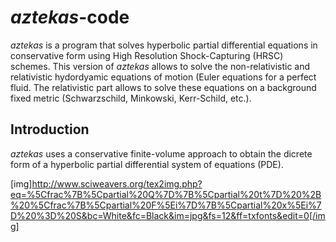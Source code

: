 # _aztekas_-code 

_aztekas_ is a program that solves hyperbolic partial differential equations in conservative form using High Resolution Shock-Capturing (HRSC) schemes. This version of _aztekas_ allows to solve the non-relativistic and relativistic hydordyamic equations of motion (Euler equations for a perfect fluid. The relativistic part allows to solve these equations on a background fixed metric (Schwarzschild, Minkowski, Kerr-Schild, etc.).

## Introduction

_aztekas_ uses a conservative finite-volume approach to obtain the dicrete form of a hyperbolic partial differential system of equations (PDE).

[img]http://www.sciweavers.org/tex2img.php?eq=%5Cfrac%7B%5Cpartial%20Q%7D%7B%5Cpartial%20t%7D%20%2B%20%5Cfrac%7B%5Cpartial%20F%5Ei%7D%7B%5Cpartial%20x%5Ei%7D%20%3D%20S&bc=White&fc=Black&im=jpg&fs=12&ff=txfonts&edit=0[/img]

